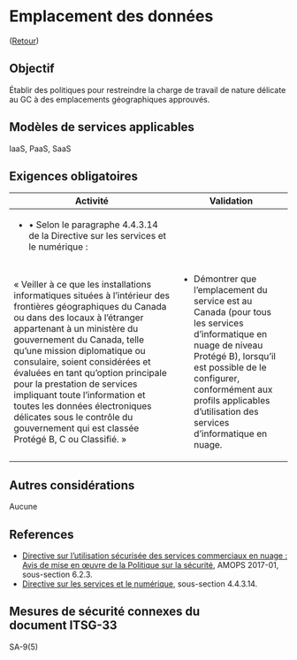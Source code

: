 # Emplacement des données

([Retour](../README.md))

## Objectif

Établir des politiques pour restreindre la charge de travail de nature délicate au GC à des emplacements géographiques approuvés.

## Modèles de services applicables

IaaS, PaaS, SaaS

## Exigences obligatoires

| Activité                                                                                                                                                                                                                                                                                                                                                                                                                                                                                    | Validation                                                                                                                                                                                                      |
| --------------------------------------------------------------------------------------------------------------------------------------------------------------------------------------------------------------------------------------------------------------------------------------------------------------------------------------------------------------------------------------------------------------------------------------------------------------------------------------------------------- | --------------------------------------------------------------------------------------------------------------------------------------------------------------------------------------------------------------- |
| <ul><li>    • Selon le paragraphe 4.4.3.14 de la Directive sur les services et le numérique :
« Veiller à ce que les installations informatiques situées à l’intérieur des frontières géographiques du Canada ou dans des locaux à l’étranger appartenant à un ministère du gouvernement du Canada, telle qu’une mission diplomatique ou consulaire, soient considérées et évaluées en tant qu’option principale pour la prestation de services impliquant toute l’information et toutes les données électroniques délicates sous le contrôle du gouvernement qui est classée Protégé B, C ou Classifié. »</li></ul> | <ul><li>Démontrer que l’emplacement du service est au Canada (pour tous les services d’informatique en nuage de niveau Protégé B), lorsqu’il est possible de le configurer, conformément aux profils applicables d’utilisation des services d’informatique en nuage.</li></ul> |

## Autres considérations

Aucune

## References

- [Directive sur l’utilisation sécurisée des services commerciaux en nuage : Avis de mise en œuvre de la Politique sur la sécurité](https://www.canada.ca/en/treasury-board-secretariat/services/access-information-privacy/security-identity-management/direction-secure-use-commercial-cloud-services-spin.html), AMOPS 2017-01, sous-section 6.2.3.
- [Directive sur les services et le numérique](https://www.tbs-sct.canada.ca/pol/doc-fra.aspx?id=32601), sous-section 4.4.3.14.

## Mesures de sécurité connexes du document ITSG-33

SA-9(5)
